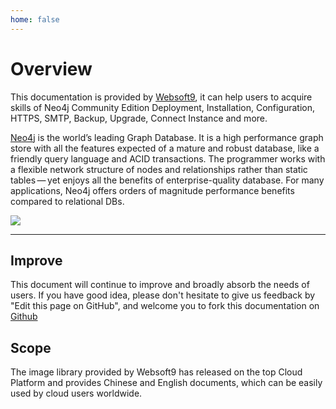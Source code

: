 ```yaml
---
home: false
---
```


# Overview

This documentation is provided by [Websoft9](https://www.websoft9.com/), it can help users to acquire skills of Neo4j Community Edition Deployment, Installation, Configuration, HTTPS, SMTP, Backup, Upgrade, Connect Instance and more.

[Neo4j](https://neo4j.com/) is the world’s leading Graph Database. It is a high performance graph store with all the features expected of a mature and robust database, like a friendly query language and ACID transactions. The programmer works with a flexible network structure of nodes and relationships rather than static tables — yet enjoys all the benefits of enterprise-quality database. For many applications, Neo4j offers orders of magnitude performance benefits compared to relational DBs.

![](https://libs.websoft9.com/Websoft9/DocsPicture/en/neo4j/neo4j-console-websoft9.png)

---

## Improve

This document will continue to improve and broadly absorb the needs of users. If you have good idea, please don't hesitate to give us feedback by "Edit this page on GitHub", and welcome you to fork this documentation on [Github](https://github.com/Websoft9/ansible-neo4j)

## Scope

The image library provided by Websoft9 has released on the top Cloud Platform and provides Chinese and English documents, which can be easily used by cloud users worldwide.